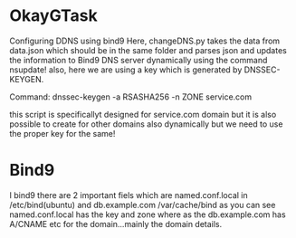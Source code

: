 # OkayGTask
Configuring DDNS using bind9
Here, changeDNS.py takes the data from data.json which should be in the same folder and parses json and updates the information to Bind9 DNS server dynamically using the command nsupdate!
also, here we are using a key which is generated by DNSSEC-KEYGEN.

Command:
dnssec-keygen -a RSASHA256 -n ZONE service.com

this script is specificallyt designed for service.com domain but it is also possible to create for other domains also dynamically but we need to use the proper key for the same!

# Bind9
I bind9 there are 2 important fiels which are named.conf.local in /etc/bind(ubuntu) and db.example.com /var/cache/bind
as you can see named.conf.local has the key and zone where as the db.example.com has A/CNAME etc for the domain...mainly the domain details.
